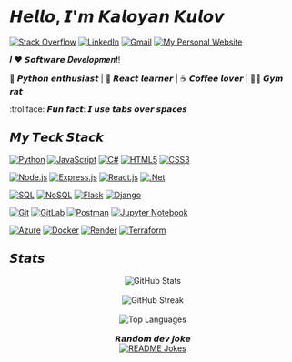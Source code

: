 # 𝙃𝙚𝙡𝙡𝙤, 𝙄'𝙢 𝙆𝙖𝙡𝙤𝙮𝙖𝙣 𝙆𝙪𝙡𝙤𝙫

[![Stack Overflow](https://img.shields.io/badge/-Stackoverflow-FE7A16?style=for-the-badge&logo=stack-overflow&logoColor=white)](https://stackoverflow.com/users/11755510)
[![LinkedIn](https://img.shields.io/badge/linkedin-%230077B5.svg?style=for-the-badge&logo=linkedin&logoColor=white)](https://www.linkedin.com/in/kaloyan-kulov-91899518b/)
[![Gmail](https://img.shields.io/badge/Gmail-D14836?style=for-the-badge&logo=gmail&logoColor=white)](mailto:kulovkaloyan@gmail.com)
[![My Personal Website](https://img.shields.io/badge/My%20Website-Green?style=for-the-badge&color=4CAF50)](https://kaloyan-portfolio.web.app/)


𝑰 ❤️ 𝙎𝙤𝙛𝙩𝙬𝙖𝙧𝙚 𝑫𝒆𝒗𝒆𝒍𝒐𝒑𝒎𝒆𝒏𝒕!

🐍 𝙋𝙮𝙩𝙝𝙤𝙣 𝙚𝙣𝙩𝙝𝙪𝙨𝙞𝙖𝙨𝙩 | 🍎 𝙍𝙚𝙖𝙘𝙩 𝙡𝙚𝙖𝙧𝙣𝙚𝙧 | ☕️ 𝘾𝙤𝙛𝙛𝙚𝙚 𝙡𝙤𝙫𝙚𝙧 | 💪🏻 𝙂𝙮𝙢 𝙧𝙖𝙩

:trollface: 𝙁𝙪𝙣 𝙛𝙖𝙘𝙩: 𝙄 𝙪𝙨𝙚 𝙩𝙖𝙗𝙨 𝙤𝙫𝙚𝙧 𝙨𝙥𝙖𝙘𝙚𝙨

## 𝙈𝙮 𝙏𝙚𝙘𝙠 𝙎𝙩𝙖𝙘𝙠
[![Python](https://img.shields.io/badge/-Python-3670A0?style=for-the-badge&logo=python&logoColor=white)](https://www.python.org/)
[![JavaScript](https://img.shields.io/badge/-JavaScript-%23323330?style=for-the-badge&logo=javascript&logoColor=white)](https://developer.mozilla.org/en-US/docs/Web/JavaScript)
[![C#](https://img.shields.io/badge/C%23-%23239120?style=for-the-badge&logo=c-sharp&logoColor=white)](https://docs.microsoft.com/en-us/dotnet/csharp/)
[![HTML5](https://img.shields.io/badge/-HTML5-%23E34F26?style=for-the-badge&logo=html5&logoColor=white)](https://developer.mozilla.org/en-US/docs/Web/HTML)
[![CSS3](https://img.shields.io/badge/-CSS3-%231572B6?style=for-the-badge&logo=css3&logoColor=white)](https://developer.mozilla.org/en-US/docs/Web/CSS)

[![Node.js](https://img.shields.io/badge/-Node.js-%23339933?style=for-the-badge&logo=node.js&logoColor=white)](https://nodejs.org/)
[![Express.js](https://img.shields.io/badge/Express.js-%23404d59?style=for-the-badge&logo=express&logoColor=white)](https://expressjs.com/)
[![React.js](https://img.shields.io/badge/-React.js-%23282C34?style=for-the-badge&logo=react&logoColor=white)](https://reactjs.org/)
[![.Net](https://img.shields.io/badge/.NET-5C2D91?style=for-the-badge&logo=.net&logoColor=white)](https://dotnet.microsoft.com/)

[![SQL](https://img.shields.io/badge/SQL-%2307405e?style=for-the-badge&logo=sqlite&logoColor=white)](https://www.sqlite.org/)
[![NoSQL](https://img.shields.io/badge/NoSQL-%230089BE?style=for-the-badge&logo=mongodb&logoColor=white)](https://www.mongodb.com/)
[![Flask](https://img.shields.io/badge/flask-%23000?style=for-the-badge&logo=flask&logoColor=white)](https://flask.palletsprojects.com/en/2.1.x/)
[![Django](https://img.shields.io/badge/django-%23092E20?style=for-the-badge&logo=django&logoColor=white)](https://www.djangoproject.com/)

[![Git](https://img.shields.io/badge/-Git-%23F05032?style=for-the-badge&logo=git&logoColor=white)](https://git-scm.com/)
[![GitLab](https://img.shields.io/badge/-GitLab-FCA121?style=for-the-badge&logo=gitlab&logoColor=white)](https://about.gitlab.com/)
[![Postman](https://img.shields.io/badge/Postman-%23FF6C37?style=for-the-badge&logo=postman&logoColor=white)](https://www.postman.com/)
[![Jupyter Notebook](https://img.shields.io/badge/Jupyter%20Notebook-%23F37626?style=for-the-badge&logo=jupyter&logoColor=white)](https://jupyter.org/)

[![Azure](https://img.shields.io/badge/Microsoft%20Azure-%230078D4?style=for-the-badge&logo=microsoft-azure&logoColor=white)](https://azure.microsoft.com/)
[![Docker](https://img.shields.io/badge/Docker-%232496ED?style=for-the-badge&logo=docker&logoColor=white)](https://www.docker.com/)
[![Render](https://img.shields.io/badge/-Render-%2346E3B7?style=for-the-badge&logo=render&logoColor=white)](https://render.com/)
[![Terraform](https://img.shields.io/badge/Terraform-%23623CE4?style=for-the-badge&logo=terraform&logoColor=white)](https://www.terraform.io/)

## 𝙎𝙩𝙖𝙩𝙨
<div align="center">
  <img src="https://github-readme-stats.vercel.app/api?username=KaloyankerR&theme=dark&hide_border=false&include_all_commits=false&count_private=false" alt="GitHub Stats" /><br/><br/>
  <img src="https://github-readme-streak-stats.herokuapp.com/?user=KaloyankerR&theme=dark&hide_border=false" alt="GitHub Streak" /><br/><br/>
  <img src="https://github-readme-stats.vercel.app/api/top-langs/?username=KaloyankerR&theme=dark&hide_border=false&include_all_commits=false&count_private=false&layout=compact" alt="Top Languages" />
  <br><br><b>𝙍𝙖𝙣𝙙𝙤𝙢 𝙙𝙚𝙫 𝙟𝙤𝙠𝙚</b><br>
  <a href="https://readme-jokes.vercel.app"><img align="center" src="https://readme-jokes.vercel.app/api?bgColor=%23073b4c&textColor=%2306d6a0&aColor=%2306d6a0&borderColor=%2306d6a0" alt="README Jokes"></a>
</div>
